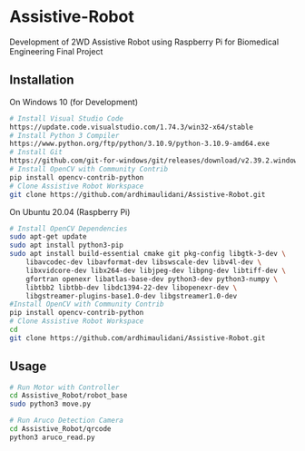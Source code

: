 # Assistive-Robot

Development of 2WD Assistive Robot using Raspberry Pi for Biomedical Engineering Final Project 

## Installation
On Windows 10 (for Development)
```bash
# Install Visual Studio Code 
https://update.code.visualstudio.com/1.74.3/win32-x64/stable
# Install Python 3 Compiler
https://www.python.org/ftp/python/3.10.9/python-3.10.9-amd64.exe
# Install Git
https://github.com/git-for-windows/git/releases/download/v2.39.2.windows.1/Git-2.39.2-64-bit.exe
# Install OpenCV with Community Contrib 
pip install opencv-contrib-python
# Clone Assistive Robot Workspace
git clone https://github.com/ardhimaulidani/Assistive-Robot.git
```

On Ubuntu 20.04 (Raspberry Pi)
```bash
# Install OpenCV Dependencies
sudo apt-get update
sudo apt install python3-pip
sudo apt install build-essential cmake git pkg-config libgtk-3-dev \
    libavcodec-dev libavformat-dev libswscale-dev libv4l-dev \
    libxvidcore-dev libx264-dev libjpeg-dev libpng-dev libtiff-dev \
    gfortran openexr libatlas-base-dev python3-dev python3-numpy \
    libtbb2 libtbb-dev libdc1394-22-dev libopenexr-dev \
    libgstreamer-plugins-base1.0-dev libgstreamer1.0-dev
#Install OpenCV with Community Contrib 
pip install opencv-contrib-python
# Clone Assistive Robot Workspace
cd
git clone https://github.com/ardhimaulidani/Assistive-Robot.git
```

## Usage
```bash
# Run Motor with Controller
cd Assistive_Robot/robot_base
sudo python3 move.py

# Run Aruco Detection Camera
cd Assistive_Robot/qrcode
python3 aruco_read.py
```
